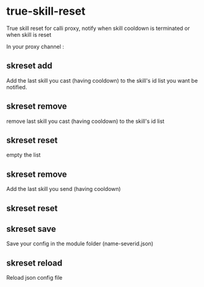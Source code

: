 # true-skill-reset
True skill reset for calli proxy, notify when skill cooldown is terminated or when skill is reset

In your proxy channel : 

## skreset add
Add the last skill you cast (having cooldown) to the skill's id list you want be notified.

## skreset remove 
remove last skill you cast (having cooldown) to the skill's id list

## skreset reset
empty the list

## skreset remove
Add the last skill you send (having cooldown)

## skreset reset

## skreset save
Save your config in the module folder (name-severid.json)

## skreset reload
Reload json config file
